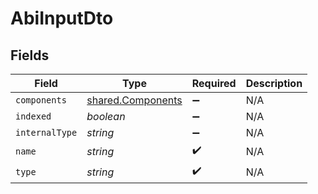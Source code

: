 # AbiInputDto


## Fields

| Field                                                         | Type                                                          | Required                                                      | Description                                                   |
| ------------------------------------------------------------- | ------------------------------------------------------------- | ------------------------------------------------------------- | ------------------------------------------------------------- |
| `components`                                                  | [shared.Components](../../../sdk/models/shared/components.md) | :heavy_minus_sign:                                            | N/A                                                           |
| `indexed`                                                     | *boolean*                                                     | :heavy_minus_sign:                                            | N/A                                                           |
| `internalType`                                                | *string*                                                      | :heavy_minus_sign:                                            | N/A                                                           |
| `name`                                                        | *string*                                                      | :heavy_check_mark:                                            | N/A                                                           |
| `type`                                                        | *string*                                                      | :heavy_check_mark:                                            | N/A                                                           |